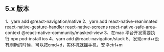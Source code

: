 ## 5.x 版本
1、yarn add @react-navigation/native
2、yarn add react-native-reanimated react-native-gesture-handler react-native-screens react-native-safe-area-context @react-native-community/masked-view
3、在mac 平台开发需要执行 npx pod-install ios
4、yarn add @react-navigation/stack
5、发现cmd+r没有刷新的时候，可以按cmd+d，实体机就摇手机，安卓ctrl+m